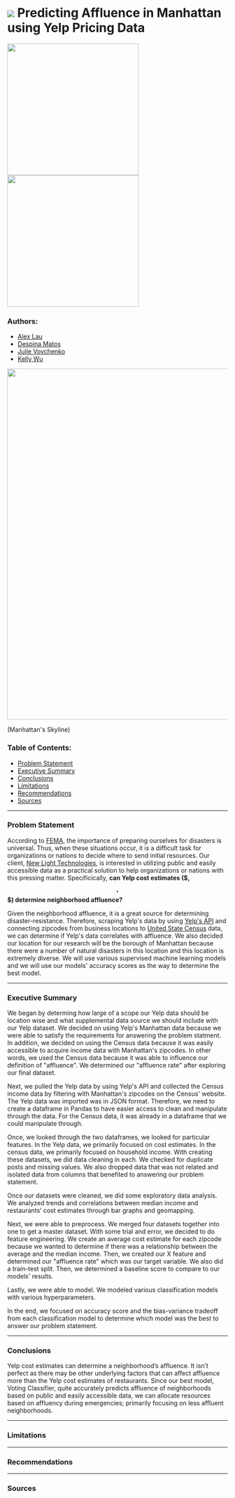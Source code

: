 # ![](https://ga-dash.s3.amazonaws.com/production/assets/logo-9f88ae6c9c3871690e33280fcf557f33.png) Predicting Affluence in Manhattan using Yelp Pricing Data


<img src="../images/yelp pic.png" width="300px">
<img src="../images/census pic.png" width="300px">

### Authors:
- [Alex Lau](https://www.linkedin.com/in/alex-lau-data-science/)
- [Despina Matos](https://www.linkedin.com/in/despina-matos/)
- [Julie Vovchenko](https://www.linkedin.com/in/julievovchenko/)
- [Kelly Wu](https://www.linkedin.com/in/kelly-wu-nj/)

<img src="../images/Manhattan Skyline.jpg" width="800px"> 

(Manhattan's Skyline)

### Table of Contents:

- [Problem Statement](#Problem-Statement)
- [Executive Summary](#Executive-Summary)
- [Conclusions](#Conclusions)
- [Limitations](#Limitations)
- [Recommendations](#Recommendations)
- [Sources](#Sources)

---
### Problem Statement

According to [FEMA](https://www.fema.gov/blog/2015-04-29/everyone-must-be-prepared-emergencies), the importance of preparing ourselves for disasters is universal. Thus, when these situations occur, it is a difficult task for organizations or nations to decide where to send initial resources. Our client, [New Light Technologies](https://newlighttechnologies.com/), is interested in utilizing public and easily accessible data as a practical solution to help organizations or nations with this pressing matter. Specificically, **can Yelp cost estimates ($, $$, $$$) determine neighborhood affluence?** 

Given the neighborhood affluence, it is a great source for determining disaster-resistance. Therefore, scraping Yelp's data by using [Yelp's API](https://www.yelp.com/fusion) and connecting zipcodes from business locations to [United State Census](https://2020census.gov/?cid=20002:%2Bus%20%2Bcensus:sem.ga:p:dm:en:&utm_source=sem.ga&utm_medium=p&utm_campaign=dm:en&utm_content=20002&utm_term=%2Bus%20%2Bcensus) data, we can determine if Yelp's data correlates with affluence. We also decided our location for our research will be the borough of Manhattan because there were a number of natural disasters in this location and this location is extremely diverse. We will use various supervised machine learning models and we will use our models' accuracy scores as the way to determine the best model.  


---

### Executive Summary

We began by determing how large of a scope our Yelp data should be location wise and what supplemental data source we should include with our Yelp dataset. We decided on using Yelp's Manhattan data because we were able to satisfy the requirements for answering the problem statment. In addition, we decided on using the Census data because it was easily accessible to acquire income data with Manhattan's zipcodes. In other words, we used the Census data because it was able to influence our definition of "affluence". We determined our "affluence rate" after exploring our final dataset.  

Next, we pulled the Yelp data by using Yelp's API and collected the Census income data by filtering with Manhattan's zipcodes on the Census' website. The Yelp data was imported was in JSON format. Therefore, we need to create a dataframe in Pandas to have easier access to clean and manipulate through the data. For the Census data, it was already in a dataframe that we could manipulate through. 

Once, we looked through the two dataframes, we looked for particular features. In the Yelp data, we primarily focused on cost estimates. In the census data, we primarily focused on household income. With creating these datasets, we did data cleaning in each. We checked for duplicate posts and missing values. We also dropped data that was not related and isolated data from columns that benefited to answering our problem statement. 

Once our datasets were cleaned, we did some exploratory data analysis. We analyzed trends and correlations between median income and restaurants’ cost estimates through bar graphs and geomapping.

Next, we were able to preprocess. We merged four datasets together into one to get a master dataset. With some trial and error, we decided to do feature engineering. We create an average cost estimate for each zipcode because we wanted to determine if there was a relationship between the average and the median income. Then, we created our X feature and determined our "affluence rate" which was our target variable. We also did a train-test split. Then, we determined a baseline score to compare to our models' results.

Lastly, we were able to model. We modeled various classification models with various hyperparameters. 

In the end, we focused on accuracy score and the bias-variance tradeoff from each classification model to determine which model was the best to answer our problem statement. 

---

### Conclusions 

Yelp cost estimates can determine a neighborhood’s affluence. It isn’t perfect as there may be other underlying factors that can affect affluence more than the Yelp cost estimates of restaurants. Since our best model, Voting Classifier, quite accurately predicts affluence of neighborhoods based on public and easily accessible data, we can allocate resources based on affluency during emergencies; primarily focusing on less affluent neighborhoods.

---

### Limitations

---

### Recommendations

---

### Sources

